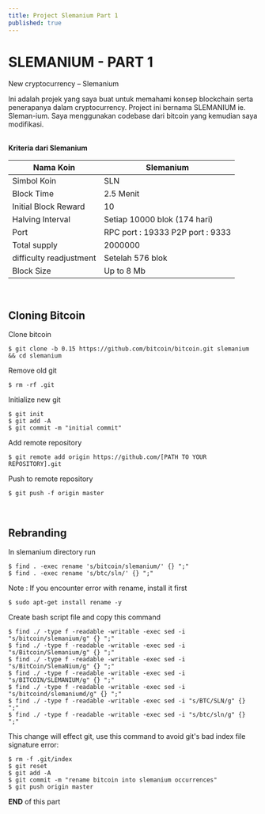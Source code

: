 ```yaml
---
title: Project Slemanium Part 1
published: true
---
```


# [](#header-1) SLEMANIUM - PART 1

New cryptocurrency – Slemanium

Ini adalah projek yang saya buat untuk memahami konsep blockchain serta penerapanya dalam cryptocurrency. Project ini bernama SLEMANIUM ie. Sleman-ium. Saya menggunakan codebase dari bitcoin yang kemudian saya modifikasi.<br/><br/>

**Kriteria dari Slemanium**

| Nama Koin               | Slemanium                        |
|-------------------------|----------------------------------|
| Simbol Koin             | SLN                              |
| Block Time              | 2.5 Menit                        |
| Initial Block Reward    | 10                               |
| Halving Interval        | Setiap 10000 blok (174 hari)     |
| Port                    | RPC port : 19333 P2P port : 9333 |
| Total supply            | 2000000                          |
| difficulty readjustment | Setelah 576 blok                 |
| Block Size              | Up to 8 Mb                       |

<br/>

## Cloning Bitcoin

Clone bitcoin
```console
$ git clone -b 0.15 https://github.com/bitcoin/bitcoin.git slemanium && cd slemanium
```
Remove old git 
```console
$ rm -­rf .git
```
Initialize new git
```console
$ git init
$ git add ­-A 
$ git commit -m "initial commit"
```
Add remote repository

```console
$ git remote add origin https://github.com/[PATH TO YOUR REPOSITORY].git
```
Push to remote repository
```console
$ git push -f origin master
```
<br>

## Rebranding

In slemanium directory run

```console
$ find . -exec rename 's/bitcoin/slemanium/' {} ";"
$ find . -exec rename 's/btc/sln/' {} ";"
```
Note : If you encounter error with rename, install it first

`$ sudo apt-get install rename -y`

Create bash script file and copy this command 
```console
$ find ./ -type f -readable -writable -exec sed -i "s/bitcoin/slemanium/g" {} ";"
$ find ./ -type f -readable -writable -exec sed -i "s/Bitcoin/Slemanium/g" {} ";"
$ find ./ -type f -readable -writable -exec sed -i "s/BitCoin/SlemaNium/g" {} ";"
$ find ./ -type f -readable -writable -exec sed -i "s/BITCOIN/SLEMANIUM/g" {} ";"
$ find ./ -type f -readable -writable -exec sed -i "s/bitcoind/slemaniumd/g" {} ";"
$ find ./ -type f -readable -writable -exec sed -i "s/BTC/SLN/g" {} ";"
$ find ./ -type f -readable -writable -exec sed -i "s/btc/sln/g" {} ";"
```
This change will effect git, use this command to avoid git's bad index file signature error:
```console
$ rm -f .git/index
$ git reset
$ git add -A
$ git commit -m "rename bitcoin into slemanium occurrences"
$ git push origin master
```

**END** of this part